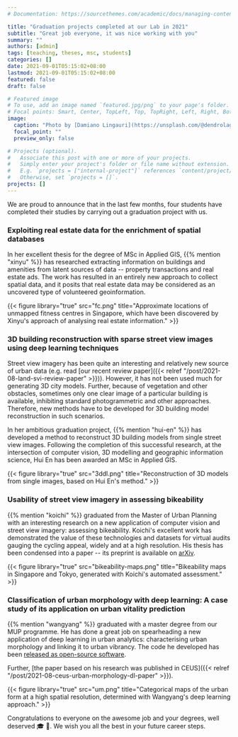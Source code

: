 ```yaml
---
# Documentation: https://sourcethemes.com/academic/docs/managing-content/

title: "Graduation projects completed at our Lab in 2021"
subtitle: "Great job everyone, it was nice working with you"
summary: ""
authors: [admin]
tags: [teaching, theses, msc, students]
categories: []
date: 2021-09-01T05:15:02+08:00
lastmod: 2021-09-01T05:15:02+08:00
featured: false
draft: false

# Featured image
# To use, add an image named `featured.jpg/png` to your page's folder.
# Focal points: Smart, Center, TopLeft, Top, TopRight, Left, Right, BottomLeft, Bottom, BottomRight.
image:
  caption: "Photo by [Damiano Lingauri](https://unsplash.com/@dendrolago89) on [Unsplash](https://unsplash.com/)."
  focal_point: ""
  preview_only: false

# Projects (optional).
#   Associate this post with one or more of your projects.
#   Simply enter your project's folder or file name without extension.
#   E.g. `projects = ["internal-project"]` references `content/project/deep-learning/index.md`.
#   Otherwise, set `projects = []`.
projects: []
---
```


We are proud to announce that in the last few months, four students have completed their studies by carrying out a graduation project with us.

### Exploiting real estate data for the enrichment of spatial databases

In her excellent thesis for the degree of MSc in Applied GIS, {{% mention "xinyu" %}} has researched extracting information on buildings and amenities from latent sources of data -- property transactions and real estate ads.
The work has resulted in an entirely new approach to collect spatial data, and it posits that real estate data may be considered as an uncovered type of volunteered geoinformation.

{{< figure library="true" src="fc.png" title="Approximate locations of unmapped fitness centres in Singapore, which have been discovered by Xinyu's approach of analysing real estate information." >}}

### 3D building reconstruction with sparse street view images using deep learning techniques

Street view imagery has been quite an interesting and relatively new source of urban data (e.g. read [our recent review paper]({{< relref "/post/2021-08-land-svi-review-paper" >}})).
However, it has not been used much for generating 3D city models.
Further, because of vegetation and other obstacles, sometimes only one clear image of a particular building is available, inhibiting standard photogrammetric and other approaches.
Therefore, new methods have to be developed for 3D building model reconstruction in such scenarios.

In her ambitious graduation project, {{% mention "hui-en" %}} has developed a method to reconstruct 3D building models from single street view images.
Following the completion of this successful research, at the intersection of computer vision, 3D modelling and geographic information science, Hui En has been awarded an MSc in Applied GIS.

{{< figure library="true" src="3ddl.png" title="Reconstruction of 3D models from single images, based on Hui En's method." >}}

### Usability of street view imagery in assessing bikeability

{{% mention "koichi" %}} graduated from the Master of Urban Planning with an interesting research on a new application of computer vision and street view imagery: assessing bikeability.
Koichi's excellent work has demonstrated the value of these technologies and datasets for virtual audits gauging the cycling appeal, widely and at a high resolution.
His thesis has been condensed into a paper -- its preprint is available on [arXiv](https://arxiv.org/abs/2105.08499).

{{< figure library="true" src="bikeability-maps.png" title="Bikeability maps in Singapore and Tokyo, generated with Koichi's automated assessment." >}}

### Classification of urban morphology with deep learning: A case study of its application on urban vitality prediction

{{% mention "wangyang" %}} graduated with a master degree from our MUP programme.
He has done a great job on spearheading a new application of deep learning in urban analytics: characterising urban morphology and linking it to urban vibrancy.
The code he developed has been [released as open-source software](https://github.com/ualsg/Road-Network-Classification). 

Further, [the paper based on his research was published in CEUS]({{< relref "/post/2021-08-ceus-urban-morphology-dl-paper" >}}).

{{< figure library="true" src="um.png" title="Categorical maps of the urban form at a high spatial resolution, determined with Wangyang's deep learning approach." >}}

Congratulations to everyone on the awesome job and your degrees, well deserved :mortar_board: :clap:.
We wish you all the best in your future career steps.

